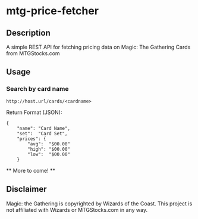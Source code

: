 # mtg-price-fetcher

## Description

A simple REST API for fetching pricing data on Magic: The Gathering Cards from MTGStocks.com

## Usage

### Search by card name

```
http://host.url/cards/<cardname>
```
Return Format (JSON):
```
{
    "name": "Card Name",
    "set":  "Card Set",
    "prices": {
        "avg":  "$00.00"
        "high": "$00.00"
        "low":  "$00.00"
    }
```
** More to come! ** 


## Disclaimer

Magic: the Gathering is copyrighted by  Wizards of the Coast. This project is not affiliated with Wizards or MTGStocks.com in any way.
